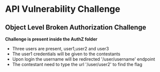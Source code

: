 # API Vulnerability Challenge
## Object Level Broken Authorization Challenge
**Challenge is present inside the AuthZ folder**

- Three users are present, user1,user2 and user3
- The user1 credentials will be given to the contestants
- Upon login the username will  be redirected '/user/username' endpoint
- The contestant need to type the url '/user/user2' to find the flag

